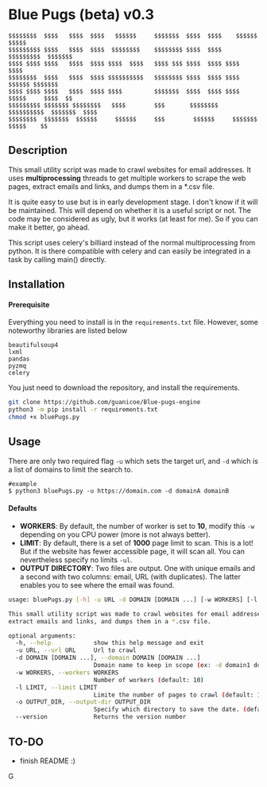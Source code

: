 # Blue Pugs (beta) v0.3

```
$$$$$$$$  $$$$   $$$$  $$$$   $$$$$$     $$$$$$$  $$$$  $$$$    $$$$$$    $$$$$
$$$$$$$$$ $$$$   $$$$  $$$$  $$$$$$$$    $$$$$$$$ $$$$  $$$$  $$$$$$$$$  $$$$$$$
$$$$ $$$$ $$$$   $$$$  $$$$ $$$$  $$$$   $$$$ $$$ $$$$  $$$$ $$$$       $$$$
$$$$$$$$  $$$$   $$$$  $$$$ $$$$$$$$$$   $$$$$$$$ $$$$  $$$$ $$$$ $$$$$$ $$$$$$$
$$$$ $$$$ $$$$   $$$$  $$$$ $$$$         $$$$$$$  $$$$  $$$$ $$$$  $$$$$     $$$$  $$
$$$$$$$$$ $$$$$$$ $$$$$$$$   $$$$        $$$       $$$$$$$$  $$$$$$$$$$  $$$$$$$  $$$$
$$$$$$$$  $$$$$$$  $$$$$$     $$$$$$     $$$        $$$$$$     $$$$$$$    $$$$$    $$
```

## Description

This small utility script was made to crawl websites for email addresses. It uses **multiprocessing** threads to get multiple workers to scrape the web pages, extract emails and links, and dumps them in a *.csv file.

It is quite easy to use but is in early development stage. I don't know if it will be maintained. This will depend on whether it is a useful script or not.  The code may be considered as ugly, but it works (at least for me). So if you can make it better, go ahead.

This script uses celery's billiard instead of the normal multiprocessing from python. It is there compatible with celery and can easily be integrated in a task by calling main() directly.

## Installation

#### Prerequisite

Everything you need to install is in the `requirements.txt` file. However, some noteworthy libraries are listed below

```
beautifulsoup4
lxml
pandas
pyzmq
celery
```

You just need to download the repository, and install the requirements.

```sh
git clone https://github.com/guanicoe/Blue-pugs-engine
python3 -m pip install -r requirements.txt
chmod +x bluePugs.py
```

## Usage

There are only two required flag `-u` which sets the target url, and `-d` which is a list of domains to limit the search to.

```
#example
$ python3 bluePugs.py -u https://domain.com -d domainA domainB
```


#### Defaults

- **WORKERS**: By default, the number of worker is set to **10**, modify this `-w` depending on you CPU power (more is not always better).
- **LIMIT**: By default, there is a set of **1000** page limit to scan. This is a lot! But if the website has fewer accessible page, it will scan all. You can nevertheless specify no limits `-ul`.
- **OUTPUT DIRECTORY**: Two files are output. One with unique emails and a second with two columns: email, URL (with duplicates). The latter enables you to see where the email was found.




```sh
usage: bluePugs.py [-h] -u URL -d DOMAIN [DOMAIN ...] [-w WORKERS] [-l LIMIT] [-o OUTPUT_DIR] [--version]

This small utility script was made to crawl websites for email addresses. It uses multiprocessing threads to get multiple workers to scrape the web pages,
extract emails and links, and dumps them in a *.csv file.

optional arguments:
  -h, --help            show this help message and exit
  -u URL, --url URL     Url to crawl
  -d DOMAIN [DOMAIN ...], --domain DOMAIN [DOMAIN ...]
                        Domain name to keep in scope (ex: -d domain1 domain2). The first domain will be used as name for output.
  -w WORKERS, --workers WORKERS
                        Number of workers (default: 10)
  -l LIMIT, --limit LIMIT
                        Limite the number of pages to crawl (default: 1000)
  -o OUTPUT_DIR, --output-dir OUTPUT_DIR
                        Specify which directory to save the date. (default is URL)
  --version             Returns the version number

```

## TO-DO

- finish README :)





G
